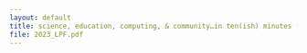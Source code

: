 ```yaml
---
layout: default
title: science, education, computing, & community…in ten(ish) minutes (2023)
file: 2023_LPF.pdf
---
```


